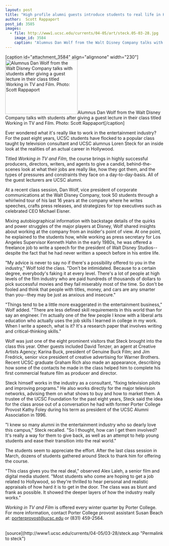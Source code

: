 ```yaml
---
layout: post
title: "High profile alumni guests introduce students to real life in Hollywood"
author:  Scott Rappaport
post_id: 3585
images:
  - file: http://www1.ucsc.edu/currents/04-05/art/steck.05-03-28.jpg
    image_id: 3584
    caption: "Alumnus Dan Wolf from the Walt Disney Company talks with students after giving a guest lecture in their class titled Working in TV and Film. Photo: Scott Rappaport"
---
```


[caption id="attachment_3584" align="alignnone" width="230"]<a href="http://localhost/mysite/wp-content/uploads/2005/03/steck.05-03-28.jpg"><img class="size-full wp-image-3584" src="http://localhost/mysite/wp-content/uploads/2005/03/steck.05-03-28.jpg" alt="Alumnus Dan Wolf from the Walt Disney Company talks with students after giving a guest lecture in their class titled Working in TV and Film. Photo: Scott Rappaport" width="230" height="173" /></a>Alumnus Dan Wolf from the Walt Disney Company talks with students after giving a guest lecture in their class titled Working in TV and Film. Photo: Scott Rappaport[/caption]
<a name="content" id="content"></a>
<p>
  Ever wondered what it's really like to work in the entertainment industry? For the past eight years, UCSC students have flocked to a popular class taught by television consultant and UCSC alumnus Loren Steck for an inside look at the realities of an actual career in Hollywood.
</p>
<p>
  Titled <i>Working in TV and Film,</i> the course brings in highly successful producers, directors, writers, and agents to give a candid, behind-the-scenes look at what their jobs are really like, how they got them, and the types of pressures and constraints they face on a day-to-day-basis. All of the guest lecturers are UCSC alumni.<br>
</p>
<p>
  At a recent class session, Dan Wolf, vice president of corporate communications at the Walt Disney Company, took 50 students through a whirlwind tour of his last 16 years at the company where he writes speeches, crafts press releases, and strategizes for top executives such as celebrated CEO Michael Eisner.<br>
</p>
<p>
  Mixing autobiographical information with backstage details of the quirks and power struggles of the major players at Disney, Wolf shared insights about working at the company from an insider's point of view. At one point, he explained to the students how, while working as press secretary for Los Angeles Supervisor Kenneth Hahn in the early 1980s, he was offered a freelance job to write a speech for the president of Walt Disney Studios--despite the fact that he had never written a speech before in his entire life.<br>
</p>
<p>
  "My advice is never to say no if there's a possibility offered to you in the industry," Wolf told the class. "Don't be intimidated. Because to a certain degree, everybody's faking it at every level. There's a lot of people at high levels of the film industry who are paid hundreds of thousands of dollars to pick successful movies and they fail miserably most of the time. So don't be fooled and think that people with titles, money, and cars are any smarter than you--they may be just as anxious and insecure."<br>
</p>
<p>
  "Things tend to be a little more exaggerated in the entertainment business," Wolf added. "There are less defined skill requirements in this world than for say an engineer. I'm actually one of the few people I know with a liberal arts education who actually uses the job skills I learned in college in my work. When I write a speech, what is it? It's a research paper that involves writing and critical-thinking skills."<br>
</p>
<p>
  Wolf was just one of the eight prominent visitors that Steck brought into the class this year. Other guests included David Tenzer, an agent at Creative Artists Agency; Karina Buck, president of Genuine Buck Film; and Jim Fredrick, senior vice president of creative advertising for Warner Brothers. Recent UCSC graduate Graham Rich also made an appearance, describing how some of the contacts he made in the class helped him to complete his first commercial feature film as producer and director.<br>
</p>
<p>
  Steck himself works in the industry as a consultant, "fixing television pilots and improving programs." He also works directly for the major television networks, advising them on what shows to buy and how to market them. A trustee of the UCSC Foundation for the past eight years, Steck said the idea for the class arose out of a conversation he had with former Porter College Provost Kathy Foley during his term as president of the UCSC Alumni Association in 1996.<br>
</p>
<p>
  "I knew so many alumni in the entertainment industry who so dearly love this campus," Steck recalled. "So I thought, how can I get them involved? It's really a way for them to give back, as well as an attempt to help young students and ease their transition into the real world."<br>
</p>
<p>
  The students seem to appreciate the effort. After the last class session in March, dozens of students gathered around Steck to thank him for offering the course.
</p>
<p>
  "This class gives you the real deal," observed Alex Laleh, a senior film and digital media student. "Most students who come are hoping to get a job related to Hollywood, so they're thrilled to hear personal and realistic appraisals of how hard it is to get in the door. The class was as blunt and frank as possible. It showed the deeper layers of how the industry really works."<br>
</p>
<p>
  <i>Working in TV and Film</i> is offered every winter quarter by Porter College. For more information, contact Porter College provost assistant Susan Beach at: <a href="mailto:porterprovost@ucsc.edu">porterprovost@ucsc.edu</a> or (831) 459-2564.<br>
  <br>
</p>
[source](http://www1.ucsc.edu/currents/04-05/03-28/steck.asp "Permalink to steck")
